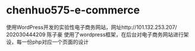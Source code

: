 # chenhuo575-e-commerce
使用WordPress开发的实验性电子商务网站，网址http://101.132.253.207/
202030444209 陈子豪 
使用了wordpress框架，在后台对电子商务网站进行架设，每一份php对应一个页面的设计
